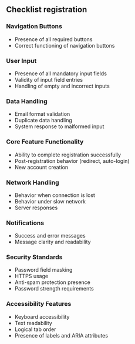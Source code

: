 ## Checklist registration

 ### Navigation Buttons
   - Presence of all required buttons
   - Correct functioning of navigation buttons

 ### User Input
   - Presence of all mandatory input fields
   - Validity of input field entries
   - Handling of empty and incorrect inputs

 ### Data Handling
   - Email format validation
   - Duplicate data handling
   - System response to malformed input

 ### Core Feature Functionality
   - Ability to complete registration successfully
   - Post-registration behavior (redirect, auto-login)
   - New account creation

 ### Network Handling
   - Behavior when connection is lost
   - Behavior under slow network
   - Server responses

 ### Notifications
   - Success and error messages
   - Message clarity and readability

 ### Security Standards
   - Password field masking
   - HTTPS usage
   - Anti-spam protection presence
   - Password strength requirements
 ### Accessibility Features
   - Keyboard accessibility
   - Text readability
   - Logical tab order
   - Presence of labels and ARIA attributes
